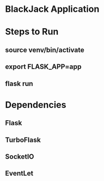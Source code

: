 # BlackJack Application

# Steps to Run
## source venv/bin/activate
## export FLASK_APP=app
## flask run

# Dependencies
## Flask
## TurboFlask
## SocketIO
## EventLet